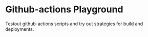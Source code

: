 # Github-actions Playground

Testout github-actions scripts and try out strategies for build and deployments. 
